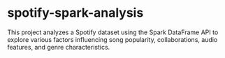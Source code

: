 # spotify-spark-analysis
This project analyzes a Spotify dataset using the Spark DataFrame API to explore various factors influencing song popularity, collaborations, audio features, and genre characteristics.
